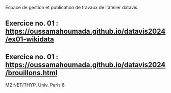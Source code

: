 Espace de gestion et publication de travaux de l'atelier datavis.

## Exercice no. 01 : https://oussamahoumada.github.io/datavis2024/ex01-wikidata
## Exercice no. 01 : https://oussamahoumada.github.io/datavis2024/brouillons.html
M2 NET/THYP, Univ. Paris 8.
